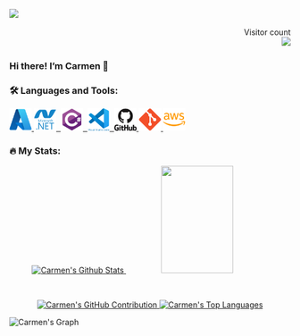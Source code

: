 ![](https://komarev.com/ghpvc/?username=carmenlup)
<p align="right"> 
  Visitor count<br>
  <img src="https://profile-counter.glitch.me/carmenlup/count.svg" />
</p>

### Hi there! I’m Carmen 👋

### :hammer_and_wrench: Languages and Tools:

<p align="left"> 
  <a href="https://azure.microsoft.com/en-us/get-started/" target="_blank" rel="noreferrer"> 
    <img src="https://github.com/devicons/devicon/blob/master/icons/azure/azure-original.svg"  title="Azure" alt="Azure" width="40" height="40"/>
   </a>
  <a href="https://learn.microsoft.com/en-us/dotnet/" target="_blank" rel="noreferrer"> 
    <img src="https://github.com/devicons/devicon/blob/master/icons/dot-net/dot-net-plain-wordmark.svg" title=".Net" alt=".Net" width="40" height="40"/>&nbsp;
  </a>
  <a href="https://learn.microsoft.com/en-us/dotnet/csharp/" target="_blank" rel="noreferrer"> 
    <img src="https://github.com/devicons/devicon/blob/master/icons/csharp/csharp-original.svg" title="C#" alt="C#" width="40" height="40"/>&nbsp;
  </a>
  <a href="https://code.visualstudio.com/docs" target="_blank" rel="noreferrer"> 
    <img src="https://github.com/devicons/devicon/blob/master/icons/vscode/vscode-original-wordmark.svg" title="VSCode" alt="VsCode" width="40" height="40"/>&nbsp;
  </a>
  <a href="https://learn.microsoft.com/en-us/dotnet/" target="_blank" rel="noreferrer"> 
    <img src="https://github.com/devicons/devicon/blob/master/icons/github/github-original-wordmark.svg" title="Git Hub" **alt="Git Hub" width="40" height="40" background="white"/>
  </a>
  <a href="https://learn.microsoft.com/en-us/dotnet/" target="_blank" rel="noreferrer"> 
    <img src="https://github.com/devicons/devicon/blob/master/icons/git/git-original.svg" title="Git" **alt="Git" width="40" height="40"/>
  </a>
  <a href="https://docs.aws.amazon.com/" target="_blank" rel="noreferrer"> 
    <img src="https://github.com/devicons/devicon/blob/master/icons//amazonwebservices/amazonwebservices-plain-wordmark.svg"  title="AWS" alt="AWS" width="40" height="40"/>
   </a>
  
  <a href="https://learn.microsoft.com/en-us/dotnet/" target="_blank" rel="noreferrer"> 
  </a>
  
</p>

### :fire: My Stats:
<p align="center">
  <a href="https://github.com/carmenlup"><img alt="Carmen's Github Stats" src="https://github-readme-stats.vercel.app/api?username=carmenlup&custom_title=Carmen's%20Github%20Stats&count_private=true&show_icons=true&theme=merko" height="192px" width="48.5%"/>
  <a href="https://github.com/carmenlup">
    <img src="https://github-readme-streak-stats.herokuapp.com/?user=carmenlup&theme=merko" height="192px" width="50.5%"/>
  </a>
</p>
<br />

<p align="center">
  <a href="https://github.com/carmenlup">
    <img src="https://github-profile-summary-cards.vercel.app/api/cards/profile-details?username=carmenlup&theme=merko" height="218px" width="75.5%" alt="Carmen's GitHub Contribution"/>
  </a>
  </a><a href="https://github.com/carmenlup"><img alt="Carmen's Top Languages" src="https://github-readme-stats.vercel.app/api/top-langs/?username=carmenlup&langs_count=8&theme=merko" height="218px" width="22.5%" /></a>
</p>

![Carmen's Graph](https://github-readme-activity-graph.vercel.app/graph?username=carmenlup&custom_title=Carmen's%20GitHub%20Activity%20Graph&bg_color=0D1117&theme=merko&area=true)

<!---
carmenlup/carmenlup is a ✨ special ✨ repository because its `README.md` (this file) appears on your GitHub profile.
You can click the Preview link to take a look at your changes.
--->
